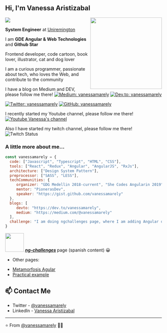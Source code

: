 <h2> Hi, I'm Vanessa Aristizabal </h2>

<img src="https://files.gitbook.com/v0/b/gitbook-x-prod.appspot.com/o/spaces%2F-LbFy569GFu09bPpzMDJ%2Fuploads%2Fa3E9XMYPoodbiYcNRNor%2FPurple%20and%20Pink%20Organic%20and%20Handcrafted%20Welcome%20Message%20Elementary%20Back%20to%20School%20Banner%20(1).png?alt=media&token=7fbc6c3b-4ff3-4d7b-a4a4-1984d31a4cc2" />

<img align='right' src="https://gblobscdn.gitbook.com/assets%2F-LbFy569GFu09bPpzMDJ%2F-M6SGYJMqBN4C5uv3t-T%2F-M6SGj_8P63IiF6r4kB4%2Ffotogde.png?alt=media&token=56951042-47a7-4ee4-a198-7b1db2bc6796" width="230">


<strong>System Engineer</strong> at <a href="https://www.uniremington.edu.co/">Uniremington</a>
</em></p>
<p>I am <strong>GDE Angular & Web Technologies</strong> and <strong>Github Star</strong><p/>
<p>Frontend developer, code cartoon, book lover, illustrator, cat and dog lover</p>
<p>I am a curious programmer, passionate about tech, who loves the Web, and contribute to the community</p>

 I have a blog on Medium and DEV, please follow me there!
[![Medium: vanessamarely](https://img.shields.io/badge/Medium-Medium%20Blog-blue)](https://vanessamarely.medium.com/)
[![Dev.to: vanessamarely](https://img.shields.io/badge/Dev.to-Dev%20Blog-ff69b4)](https://dev.to/vanessamarely)

[![Twitter: vanessamarely](https://img.shields.io/twitter/follow/vanessamarely?style=social)](https://twitter.com/vanessamarely)
[![GitHub: vanessamarely](https://img.shields.io/github/followers/vanessamarely?label=follow&style=social)](https://github.com/vanessamarely)

 I recently started my Youtube channel, please follow me there!
 [![Youtube Vanessa's channel](https://img.shields.io/youtube/channel/subscribers/UC0l3fZnjE-xi0DWjFIVnUjA?label=Vanessa%20Channel&style=social)](https://www.youtube.com/channel/UC0l3fZnjE-xi0DWjFIVnUjA)
 
 Also I have started my twitch channel, please follow me there!
 ![Twitch Status](https://img.shields.io/twitch/status/vanessamarely?style=social)

### A little more about me...  

```javascript
const vanessamarely = {
  code: ["Javascript", "Typescript", "HTML", "CSS"],
  tools: ["React", "Redux", "Angular", "AngularJS", "RxJs"],
  architecture: ["Design System Pattern"],
  preprocessor: ["SASS", "LESS"],
  techCommunities: {
     organizer: "GDG Medellin 2018-current", "She Codes Angularin 2019", "Angular Day Medellin 2019", "NG-Girls Colombia 2018",
     mentor: "PionerasDev",
     speaker: "https://gist.github.com/vanessamarely"
  },
  blogs: [ 
     devto: "https://dev.to/vanessamarely", 
     medium: "https://medium.com/@vanessamarely"
  ],
  challenge: "I am doing ngchallenges page, where I am adding Angular documentation"
}
```

<img src="https://gblobscdn.gitbook.com/assets%2F-LbFy569GFu09bPpzMDJ%2F-LnKxbDNEhLrZcc5pdJR%2F-LnKxoMdw9h4J35E7Oka%2Fangularhappy.png?alt=media&token=3e85940d-f951-4e77-8d03-83676fc282b9" width="60"> <em><b>[ng-challenges](https://ngchallenges.gitbook.io/project/) </b></em> page (spanish content) 😀
- Other pages: 
* [Metamorfosis Agular](https://ngchallenges.gitbook.io/metamorfosis-de-angular/) 
* [Practical example](https://ngchallenges.gitbook.io/projects-example-angular/) 


## 📫 Contact Me
- Twitter - [@vanessamarely](https://twitter.com/vanessamarely)
- LinkedIn - [Vanessa Aristizabal](https://www.linkedin.com/in/vanessa-marely-aristizabal-angel/)

---

⭐️ From [@vanessamarely](https://github.com/vanessamarely) 👩‍💻 

